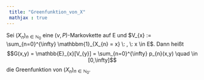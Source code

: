 ```yaml
---
 title: "Greenfunktion_von_X"
 mathjax : true
---
```

Sei $(X_{n})_{n \in \mathbb{N}_{0}}$ eine $(\nu,P)$-Markovkette auf E
und
$V_{x} := \sum_{n=0}^{\infty} \mathbbm{1}_{X_{n} = x} \: , \: x \in E$.
Dann heißt
$$G(x,y) = \mathbb{E}_{x}[V_{y}] = \sum_{n=0}^{\infty} p_{n}(x,y) \quad \in [0,\infty]$$
die Greenfunktion von $(X_{n})_{n \in \mathbb{N}_{0}}$.
